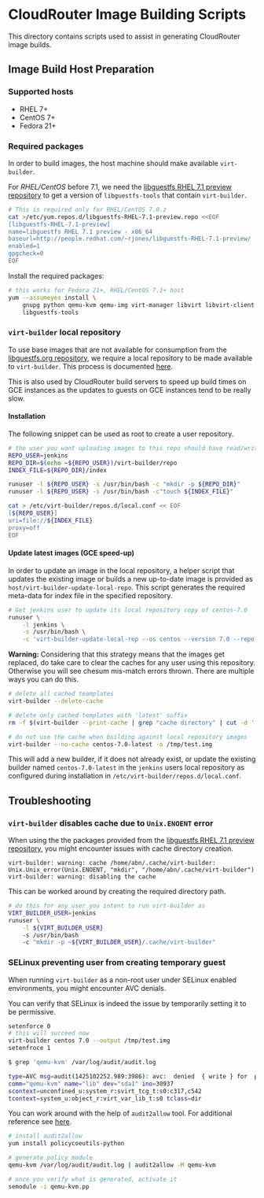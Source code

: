 # CloudRouter Image Building Scripts

This directory contains scripts used to assist in generating CloudRouter image builds.

## Image Build Host Preparation

### Supported hosts
- RHEL 7+
- CentOS 7+
- Fedora 21+

### Required packages
In order to build images, the host machine should make available `virt-builder`.

For *RHEL/CentOS* before 7.1, we need the [libguestfs RHEL 7.1 preview repository](http://www.redhat.com/archives/virt-tools-list/2014-May/msg00053.html) to get a version of `libguestfs-tools` that contain `virt-builder`.
```sh
# This is required only for RHEL/CentOS 7.0.z
cat >/etc/yum.repos.d/libguestfs-RHEL-7.1-preview.repo <<EOF
[libguestfs-RHEL-7.1-preview]
name=libguestfs RHEL 7.1 preview - x86_64
baseurl=http://people.redhat.com/~rjones/libguestfs-RHEL-7.1-preview/
enabled=1
gpgcheck=0
EOF
```
Install the required packages:
```sh
# this works for Fedora 21+, RHEL/CentOS 7.1+ host
yum --assumeyes install \
    gnupg python qemu-kvm qemu-img virt-manager libvirt libvirt-client \
    libguestfs-tools
```
### `virt-builder` local repository
To use base images that are not available for consumption from the [libguestfs.org repository](http://libguestfs.org/download/builder/), we require a local repository to be made available to `virt-builder`. This process is documented [here](https://rwmj.wordpress.com/2014/09/11/creating-a-local-virt-builder-repository/).

This is also used by CloudRouter build servers to speed up build times on GCE instances as the updates to guests on GCE instances tend to be really slow.

#### Installation
The following snippet can be used as root to create a user repository.
```sh
# the user you want uploading images to this repo should have read/write access
REPO_USER=jenkins
REPO_DIR=$(echo ~${REPO_USER})/virt-builder/repo
INDEX_FILE=${REPO_DIR}/index

runuser -l ${REPO_USER} -s /usr/bin/bash -c "mkdir -p ${REPO_DIR}"
runuser -l ${REPO_USER} -s /usr/bin/bash -c"touch ${INDEX_FILE}"

cat > /etc/virt-builder/repos.d/local.conf << EOF
[${REPO_USER}]
uri=file://${INDEX_FILE}
proxy=off
EOF
```

#### Update latest images (GCE speed-up)
In order to update an image in the local repository, a helper script that updates the existing image or builds a new up-to-date image is provided as `host/virt-builder-update-local-repo`. This script generates the required meta-data for index file in the specified repository.

```sh
# Get jenkins user to update its local repository copy of centos-7.0
runuser \
    -l jenkins \
    -s /usr/bin/bash \
    -c 'virt-builder-update-local-rep --os centos --version 7.0 --repo jenkins --suffix latest'
```

**Warning:** Considering that this strategy means that the images get replaced, do take care to clear the caches for any user using this repository. Otherwise you will see chesum mis-match errors thrown. There are multiple ways you can do this.

```sh
# delete all cached teamplates
virt-builder --delete-cache

# delete only cached templates with 'latest' suffix
rm -f $(virt-builder --print-cache | grep "cache directory" | cut -d ' ' -f 3)/*-latest*

# do not use the cache when building against local repository images
virt-builder --no-cache centos-7.0-latest -o /tmp/test.img
```

This will add a new builder, if it does not already exist, or update the existing builder named `centos-7.0-latest` in the `jenkins` users local repository as configured during installation in `/etc/virt-builder/repos.d/local.conf`.

## Troubleshooting
### `virt-builder` disables cache due to `Unix.ENOENT` error
When using the the packages provided from the [libguestfs RHEL 7.1 preview repository](http://www.redhat.com/archives/virt-tools-list/2014-May/msg00053.html), you might encounter issues with cache directory creation.
```
virt-builder: warning: cache /home/abn/.cache/virt-builder:
Unix.Unix_error(Unix.ENOENT, "mkdir", "/home/abn/.cache/virt-builder")
virt-builder: warning: disabling the cache
```

This can be worked around by creating the required directory path.

```sh
# do this for any user you intent to run virt-builder as
VIRT_BUILDER_USER=jenkins
runuser \
    -l ${VIRT_BUILDER_USER}
    -s /usr/bin/bash
    -c "mkdir -p ~${VIRT_BUILDER_USER}/.cache/virt-builder"
```

### SELinux preventing user from creating temporary guest
When running `virt-builder` as a non-root user under SELinux enabled environments, you might encounter AVC denials.

You can verify that SELinux is indeed the issue by temporarily setting it to be permissive.
```sh
setenforce 0
# this will succeed now
virt-builder centos 7.0 --output /tmp/test.img
setenfroce 1
```

```sh
$ grep 'qemu-kvm' /var/log/audit/audit.log

type=AVC msg=audit(1425102252.989:3986): avc:  denied  { write } for  pid=8849
comm="qemu-kvm" name="lib" dev="sda1" ino=30937
scontext=unconfined_u:system_r:svirt_tcg_t:s0:c317,c542
tcontext=system_u:object_r:virt_var_lib_t:s0 tclass=dir
```

You can work around with the help of `audit2allow` tool. For additional reference see [here](https://access.redhat.com/documentation/en-US/Red_Hat_Enterprise_Linux/6/html/Security-Enhanced_Linux/sect-Security-Enhanced_Linux-Fixing_Problems-Allowing_Access_audit2allow.html).
```sh
# install audit2allow
yum install policycoeutils-python

# generate policy module
qemu-kvm /var/log/audit/audit.log | audit2allow -M qemu-kvm

# once you verify what is generated, activate it
semodule -i qemu-kvm.pp
```
